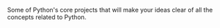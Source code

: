 Some of Python's core projects that will make your ideas clear of all the concepts related to Python.
